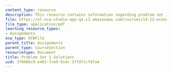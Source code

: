 ```yaml
---
content_type: resource
description: This resource contains information regarding problem set 1 solutions.
file: https://ol-ocw-studio-app-qa.s3.amazonaws.com/courses/14-12-economic-applications-of-game-theory-fall-2012/3f046bc9e4037ce9614c3ffd7ccfdfa4_MIT14_12F12_pset1sol.pdf
file_type: application/pdf
learning_resource_types:
- Assignments
ocw_type: OCWFile
parent_title: Assignments
parent_type: CourseSection
resourcetype: Document
title: Problem Set 1 Solutions
uid: 3f046bc9-e403-7ce9-614c-3ffd7ccfdfa4
---
```

